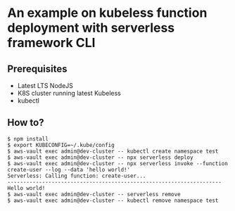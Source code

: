 # An example on kubeless function deployment with serverless framework CLI

## Prerequisites

* Latest LTS NodeJS
* K8S cluster running latest Kubeless
* kubectl

## How to?
```console
$ npm install
$ export KUBECONFIG=~/.kube/config
$ aws-vault exec admin@dev-cluster -- kubectl create namespace test
$ aws-vault exec admin@dev-cluster -- npx serverless deploy
$ aws-vault exec admin@dev-cluster -- npx serverless invoke --function create-user --log --data 'hello world!'
Serverless: Calling function: create-user...
--------------------------------------------------------------------
Hello world!
$ aws-vault exec admin@dev-cluster -- serverless remove
$ aws-vault exec admin@dev-cluster -- kubectl remove namespace test
```

